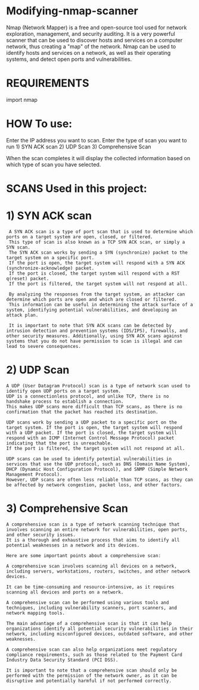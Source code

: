 # Modifying-nmap-scanner

Nmap (Network Mapper) is a free and open-source tool used for network exploration, management, and security auditing. It is a very powerful scanner that can be used to discover hosts and services on a computer network, thus creating a "map" of the network. Nmap can be used to identify hosts and services on a network, as well as their operating systems, and detect open ports and vulnerabilities.

# REQUIREMENTS
 import nmap
 
# HOW To use:
 Enter the IP address  you want to scan.
 Enter the type of scan you want to run
     1) SYN ACK scan
     2) UDP Scan
     3) Comprehensive Scan
 
 When the scan completes it will display the collected information based on which type of scan you have selected.
 
 # SCANS Used in this project:
 
 # 1) SYN ACK scan
     A SYN ACK scan is a type of port scan that is used to determine which ports on a target system are open, closed, or filtered.
     This type of scan is also known as a TCP SYN ACK scan, or simply a SYN scan.
     The SYN ACK scan works by sending a SYN (synchronize) packet to the target system on a specific port. 
     If the port is open, the target system will respond with a SYN ACK (synchronize-acknowledge) packet.
     If the port is closed, the target system will respond with a RST q(reset) packet.
     If the port is filtered, the target system will not respond at all.

     By analyzing the responses from the target system, an attacker can determine which ports are open and which are closed or filtered. 
     This information can be useful in determining the attack surface of a system, identifying potential vulnerabilities, and developing an attack plan.

     It is important to note that SYN ACK scans can be detected by intrusion detection and prevention systems (IDS/IPS), firewalls, and other security measures. Additionally, using SYN ACK scans against systems that you do not have permission to scan is illegal and can lead to severe consequences.

# 2) UDP Scan
    A UDP (User Datagram Protocol) scan is a type of network scan used to identify open UDP ports on a target system.
    UDP is a connectionless protocol, and unlike TCP, there is no handshake process to establish a connection. 
    This makes UDP scans more difficult than TCP scans, as there is no confirmation that the packet has reached its destination.

    UDP scans work by sending a UDP packet to a specific port on the target system. If the port is open, the target system will respond with a UDP packet. If the port is closed, the target system will respond with an ICMP (Internet Control Message Protocol) packet indicating that the port is unreachable.
    If the port is filtered, the target system will not respond at all.

    UDP scans can be used to identify potential vulnerabilities in services that use the UDP protocol, such as DNS (Domain Name System), DHCP (Dynamic Host Configuration Protocol), and SNMP (Simple Network Management Protocol). 
    However, UDP scans are often less reliable than TCP scans, as they can be affected by network congestion, packet loss, and other factors.

# 3) Comprehensive Scan
    
    A comprehensive scan is a type of network scanning technique that involves scanning an entire network for vulnerabilities, open ports, and other security issues.
    It is a thorough and exhaustive process that aims to identify all potential weaknesses in a network and its devices.

    Here are some important points about a comprehensive scan:

    A comprehensive scan involves scanning all devices on a network, including servers, workstations, routers, switches, and other network devices.

    It can be time-consuming and resource-intensive, as it requires scanning all devices and ports on a network.

    A comprehensive scan can be performed using various tools and techniques, including vulnerability scanners, port scanners, and network mapping tools.

    The main advantage of a comprehensive scan is that it can help organizations identify all potential security vulnerabilities in their network, including misconfigured devices, outdated software, and other weaknesses.

    A comprehensive scan can also help organizations meet regulatory compliance requirements, such as those related to the Payment Card Industry Data Security Standard (PCI DSS).

    It is important to note that a comprehensive scan should only be performed with the permission of the network owner, as it can be disruptive and potentially harmful if not performed correctly.
